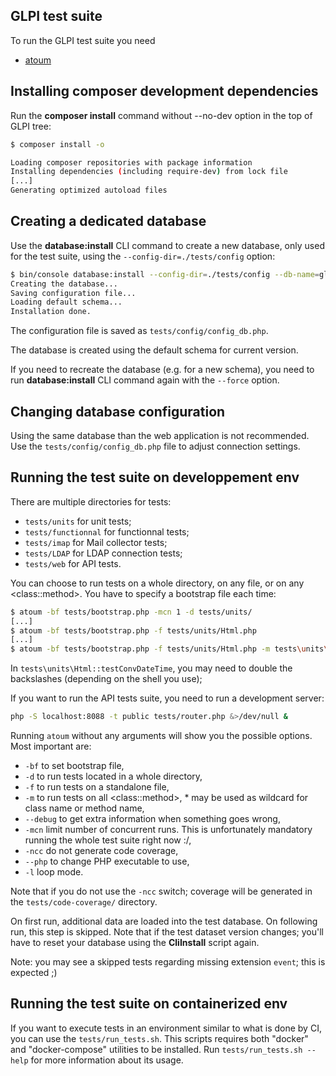 ## GLPI test suite

To run the GLPI test suite you need

* [atoum](http://atoum.org/)

Installing composer development dependencies
----------------------

Run the **composer install** command without --no-dev option in the top of GLPI tree:

```bash
$ composer install -o

Loading composer repositories with package information
Installing dependencies (including require-dev) from lock file
[...]
Generating optimized autoload files
```

Creating a dedicated database
-----------------------------

Use the **database:install** CLI command to create a new database,
only used for the test suite, using the `--config-dir=./tests/config` option:

```bash
$ bin/console database:install --config-dir=./tests/config --db-name=glpitests --db-user=root --db-password=xxxx
Creating the database...
Saving configuration file...
Loading default schema...
Installation done.
```

The configuration file is saved as `tests/config/config_db.php`.

The database is created using the default schema for current version.

If you need to recreate the database (e.g. for a new schema), you need to run
**database:install** CLI command again with the `--force` option.


Changing database configuration
-------------------------------

Using the same database than the web application is not recommended. Use the `tests/config/config_db.php` file to adjust connection settings.

Running the test suite on developpement env
-------------------------------------------

There are multiple directories for tests:
- `tests/units` for unit tests;
- `tests/functionnal` for functionnal tests;
- `tests/imap` for Mail collector tests;
- `tests/LDAP` for LDAP connection tests;
- `tests/web` for API tests.

You can choose to run tests on a whole directory, on any file, or on any \<class::method>. You have to specify a bootstrap file each time:

```bash
$ atoum -bf tests/bootstrap.php -mcn 1 -d tests/units/
[...]
$ atoum -bf tests/bootstrap.php -f tests/units/Html.php
[...]
$ atoum -bf tests/bootstrap.php -f tests/units/Html.php -m tests\units\Html::testConvDateTime
```
In `tests\units\Html::testConvDateTime`, you may need to double the backslashes (depending on the shell you use);

If you want to run the API tests suite, you need to run a development server:

```bash
php -S localhost:8088 -t public tests/router.php &>/dev/null &
```

Running `atoum` without any arguments will show you the possible options. Most important are:
- `-bf` to set bootstrap file,
- `-d` to run tests located in a whole directory,
- `-f` to run tests on a standalone file,
- `-m` to run tests on all \<class::method>, * may be used as wildcard for class name or method name,
- `--debug` to get extra information when something goes wrong,
- `-mcn` limit number of concurrent runs. This is unfortunately mandatory running the whole test suite right now :/,
- `-ncc` do not generate code coverage,
- `--php` to change PHP executable to use,
- `-l` loop mode.

Note that if you do not use the `-ncc` switch; coverage will be generated in the `tests/code-coverage/` directory.

On first run, additional data are loaded into the test database. On following run, this step is skipped. Note that if the test dataset version changes; you'll have to reset your database using the **CliInstall** script again.

Note: you may see a skipped tests regarding missing extension `event`; this is expected ;)

Running the test suite on containerized env
-------------------------------------------

If you want to execute tests in an environment similar to what is done by CI, you can use the `tests/run_tests.sh`.
This scripts requires both "docker" and "docker-compose" utilities to be installed.
Run `tests/run_tests.sh --help` for more information about its usage.
